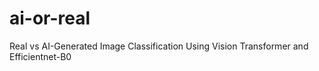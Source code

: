 # ai-or-real
Real vs AI-Generated Image Classification Using Vision Transformer and Efficientnet-B0
